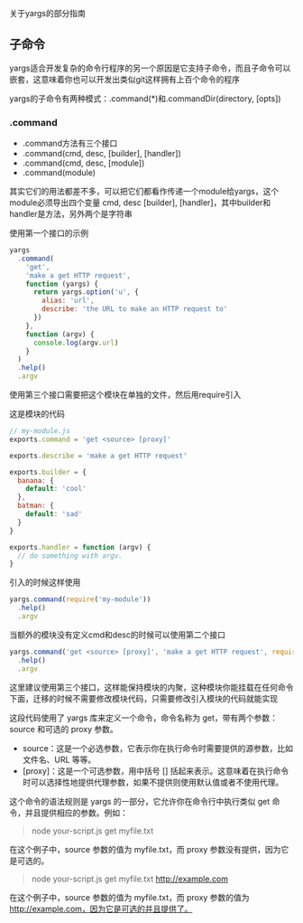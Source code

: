 关于yargs的部分指南

## 子命令
yargs适合开发复杂的命令行程序的另一个原因是它支持子命令，而且子命令可以嵌套，这意味着你也可以开发出类似git这样拥有上百个命令的程序

yargs的子命令有两种模式：.command(*)和.commandDir(directory, [opts])

### .command
- .command方法有三个接口
- .command(cmd, desc, [builder], [handler])
- .command(cmd, desc, [module])
- .command(module)

其实它们的用法都差不多，可以把它们都看作传递一个module给yargs，这个module必须导出四个变量
cmd, desc [builder], [handler]，其中builder和handler是方法，另外两个是字符串

使用第一个接口的示例
```js
yargs
  .command(
    'get',
    'make a get HTTP request',
    function (yargs) {
      return yargs.option('u', {
        alias: 'url',
        describe: 'the URL to make an HTTP request to'
      })
    },
    function (argv) {
      console.log(argv.url)
    }
  )
  .help()
  .argv
```
使用第三个接口需要把这个模块在单独的文件，然后用require引入

这是模块的代码
```js
// my-module.js
exports.command = 'get <source> [proxy]'

exports.describe = 'make a get HTTP request'

exports.builder = {
  banana: {
    default: 'cool'
  },
  batman: {
    default: 'sad'
  }
}

exports.handler = function (argv) {
  // do something with argv.
}
```
引入的时候这样使用
```js
yargs.command(require('my-module'))
  .help()
  .argv
  ```
当额外的模块没有定义cmd和desc的时候可以使用第二个接口
```js
yargs.command('get <source> [proxy]', 'make a get HTTP request', require('my-module'))
  .help()
  .argv
```

这里建议使用第三个接口，这样能保持模块的内聚，这种模块你能挂载在任何命令下面，迁移的时候不需要修改模块代码，只需要修改引入模块的代码就能实现

这段代码使用了 yargs 库来定义一个命令，命令名称为 get，带有两个参数：source 和可选的 proxy 参数。

- source：这是一个必选参数，它表示你在执行命令时需要提供的源参数，比如文件名、URL 等等。
- [proxy]：这是一个可选参数，用中括号 [] 括起来表示。这意味着在执行命令时可以选择性地提供代理参数，如果不提供则使用默认值或者不使用代理。

这个命令的语法规则是 yargs 的一部分，它允许你在命令行中执行类似 get 命令，并且提供相应的参数。例如：

> node your-script.js get myfile.txt

在这个例子中，source 参数的值为 myfile.txt，而 proxy 参数没有提供，因为它是可选的。

> node your-script.js get myfile.txt http://example.com

在这个例子中，source 参数的值为 myfile.txt，而 proxy 参数的值为 http://example.com，因为它是可选的并且提供了。